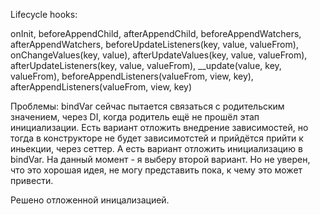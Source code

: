Lifecycle hooks:

onInit, 
beforeAppendChild, 
afterAppendChild, 
beforeAppendWatchers, 
afterAppendWatchers,
beforeUpdateListeners(key, value, valueFrom),
onChangeValues(key, value),
afterUpdateValues(key, value, valueFrom),
afterUpdateListeners(key, value, valueFrom),
__update(value, key, valueFrom),
beforeAppendListeners(valueFrom, view, key),
afterAppendListeners(valueFrom, view, key)

Проблемы: 
bindVar сейчас пытается связаться с родительским значением, через DI, когда родитель ещё не прошёл этап инициализации.
Есть вариант отложить внедрение зависимостей, но тогда в конструкторе не будет зависимотстей и прийдётся прийти к иньекции,
через сеттер. А есть вариант отложить инициализацию в bindVar. На данный момент - я выберу второй вариант. Но не уверен, что 
это хорошая идея, не могу представить пока, к чему это может привести.

Решено отложенной иницализацией.
